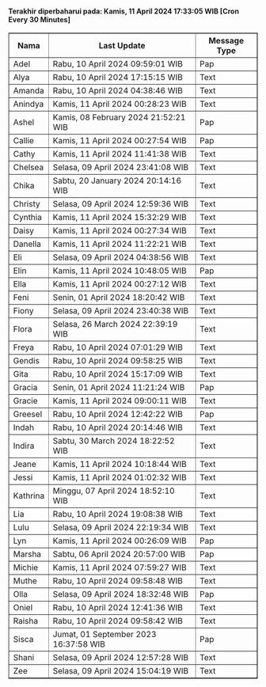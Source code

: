 #### Terakhir diperbaharui pada: Kamis, 11 April 2024 17:33:05 WIB [Cron Every 30 Minutes]

<table border='1'><tr><th>Nama</th><th>Last Update</th><th>Message Type</th></tr><tr><td>Adel</td><td>Rabu, 10 April 2024 09:59:01 WIB</td><td>Pap</td></tr><tr><td>Alya</td><td>Rabu, 10 April 2024 17:15:15 WIB</td><td>Text</td></tr><tr><td>Amanda</td><td>Rabu, 10 April 2024 04:38:46 WIB</td><td>Text</td></tr><tr><td>Anindya</td><td>Kamis, 11 April 2024 00:28:23 WIB</td><td>Text</td></tr><tr><td>Ashel</td><td>Kamis, 08 February 2024 21:52:21 WIB</td><td>Pap</td></tr><tr><td>Callie</td><td>Kamis, 11 April 2024 00:27:54 WIB</td><td>Pap</td></tr><tr><td>Cathy</td><td>Kamis, 11 April 2024 11:41:38 WIB</td><td>Text</td></tr><tr><td>Chelsea</td><td>Selasa, 09 April 2024 23:41:08 WIB</td><td>Text</td></tr><tr><td>Chika</td><td>Sabtu, 20 January 2024 20:14:16 WIB</td><td>Text</td></tr><tr><td>Christy</td><td>Selasa, 09 April 2024 12:59:36 WIB</td><td>Text</td></tr><tr><td>Cynthia</td><td>Kamis, 11 April 2024 15:32:29 WIB</td><td>Text</td></tr><tr><td>Daisy</td><td>Kamis, 11 April 2024 00:27:34 WIB</td><td>Text</td></tr><tr><td>Danella</td><td>Kamis, 11 April 2024 11:22:21 WIB</td><td>Text</td></tr><tr><td>Eli</td><td>Selasa, 09 April 2024 04:38:56 WIB</td><td>Text</td></tr><tr><td>Elin</td><td>Kamis, 11 April 2024 10:48:05 WIB</td><td>Pap</td></tr><tr><td>Ella</td><td>Kamis, 11 April 2024 00:27:12 WIB</td><td>Text</td></tr><tr><td>Feni</td><td>Senin, 01 April 2024 18:20:42 WIB</td><td>Text</td></tr><tr><td>Fiony</td><td>Selasa, 09 April 2024 23:40:38 WIB</td><td>Text</td></tr><tr><td>Flora</td><td>Selasa, 26 March 2024 22:39:19 WIB</td><td>Text</td></tr><tr><td>Freya</td><td>Rabu, 10 April 2024 07:01:29 WIB</td><td>Text</td></tr><tr><td>Gendis</td><td>Rabu, 10 April 2024 09:58:25 WIB</td><td>Text</td></tr><tr><td>Gita</td><td>Rabu, 10 April 2024 15:17:09 WIB</td><td>Text</td></tr><tr><td>Gracia</td><td>Senin, 01 April 2024 11:21:24 WIB</td><td>Pap</td></tr><tr><td>Gracie</td><td>Kamis, 11 April 2024 09:00:11 WIB</td><td>Text</td></tr><tr><td>Greesel</td><td>Rabu, 10 April 2024 12:42:22 WIB</td><td>Pap</td></tr><tr><td>Indah</td><td>Rabu, 10 April 2024 20:14:46 WIB</td><td>Text</td></tr><tr><td>Indira</td><td>Sabtu, 30 March 2024 18:22:52 WIB</td><td>Text</td></tr><tr><td>Jeane</td><td>Kamis, 11 April 2024 10:18:44 WIB</td><td>Text</td></tr><tr><td>Jessi</td><td>Kamis, 11 April 2024 01:02:32 WIB</td><td>Text</td></tr><tr><td>Kathrina</td><td>Minggu, 07 April 2024 18:52:10 WIB</td><td>Text</td></tr><tr><td>Lia</td><td>Rabu, 10 April 2024 19:08:38 WIB</td><td>Text</td></tr><tr><td>Lulu</td><td>Selasa, 09 April 2024 22:19:34 WIB</td><td>Text</td></tr><tr><td>Lyn</td><td>Kamis, 11 April 2024 00:26:09 WIB</td><td>Pap</td></tr><tr><td>Marsha</td><td>Sabtu, 06 April 2024 20:57:00 WIB</td><td>Pap</td></tr><tr><td>Michie</td><td>Kamis, 11 April 2024 07:59:27 WIB</td><td>Text</td></tr><tr><td>Muthe</td><td>Rabu, 10 April 2024 09:58:48 WIB</td><td>Text</td></tr><tr><td>Olla</td><td>Selasa, 09 April 2024 18:32:48 WIB</td><td>Pap</td></tr><tr><td>Oniel</td><td>Rabu, 10 April 2024 12:41:36 WIB</td><td>Text</td></tr><tr><td>Raisha</td><td>Rabu, 10 April 2024 09:58:42 WIB</td><td>Text</td></tr><tr><td>Sisca</td><td>Jumat, 01 September 2023 16:37:58 WIB</td><td>Pap</td></tr><tr><td>Shani</td><td>Selasa, 09 April 2024 12:57:28 WIB</td><td>Text</td></tr><tr><td>Zee</td><td>Selasa, 09 April 2024 15:04:19 WIB</td><td>Text</td></tr></table>